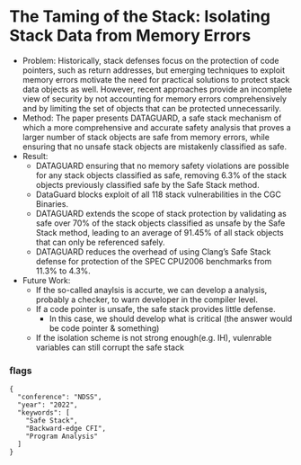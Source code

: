 # The Taming of the Stack: Isolating Stack Data from Memory Errors

- Problem: Historically, stack defenses focus on the protection of code pointers, such as return addresses, but emerging techniques to exploit memory errors motivate the need for practical solutions to protect stack data objects as well. However, recent approaches provide an incomplete view of security by not accounting for memory errors comprehensively and by limiting the set of objects that can be protected unnecessarily.
- Method: The paper presents DATAGUARD, a safe stack mechanism of which a more comprehensive and accurate safety analysis that proves a larger number of stack objects are safe from memory errors, while ensuring that no unsafe stack objects are mistakenly classified as safe.
- Result: 
  - DATAGUARD ensuring that no memory safety violations are possible for any stack objects classified as safe, removing 6.3% of the stack objects previously classified safe by the Safe Stack method.
  - DataGuard blocks exploit of all 118 stack vulnerabilities in the CGC Binaries.
  - DATAGUARD extends the scope of stack protection by validating as safe over 70% of the stack objects classified as unsafe by the Safe Stack method, leading to an average of 91.45% of all stack objects that can only be referenced safely.
  - DATAGUARD reduces the overhead of using Clang’s Safe Stack defense for protection of the SPEC CPU2006 benchmarks from 11.3% to 4.3%.
- Future Work:
  - If the so-called anaylsis is accurte, we can develop a analysis, probably a checker, to warn developer in the compiler level.
  - If a code pointer is unsafe, the safe stack provides little defense.
    - In this case, we should develop what is critical (the answer would be code pointer & something)
  - If the isolation scheme is not strong enough(e.g. IH), vulenrable variables can still corrupt the safe stack

### flags
```
{
  "conference": "NDSS",
  "year": "2022",
  "keywords": [
    "Safe Stack", 
    "Backward-edge CFI",
    "Program Analysis"
  ]
}
```
